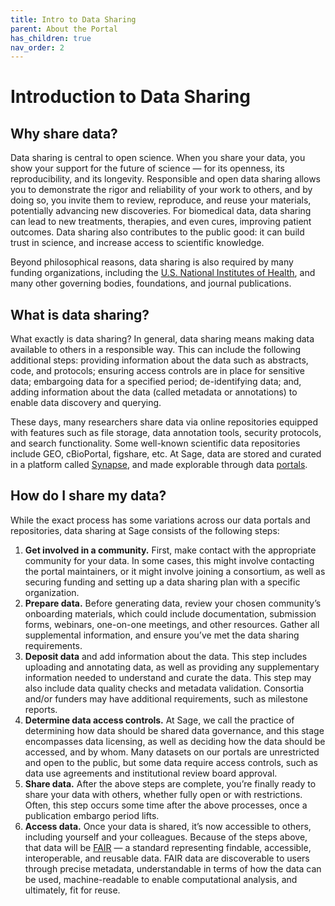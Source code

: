 ```yaml
---
title: Intro to Data Sharing
parent: About the Portal
has_children: true
nav_order: 2
---
```


# Introduction to Data Sharing

## Why share data?
Data sharing is central to open science. When you share your data, you show your support for the future of science — for its openness, its reproducibility, and its longevity. Responsible and open data sharing allows you to demonstrate the rigor and reliability of your work to others, and by doing so, you invite them to review, reproduce, and reuse your materials, potentially advancing new discoveries. For biomedical data, data sharing can lead to new treatments, therapies, and even cures, improving patient outcomes. Data sharing also contributes to the public good: it can build trust in science, and increase access to scientific knowledge. 

Beyond philosophical reasons, data sharing is also required by many funding organizations, including the [U.S. National Institutes of Health](https://grants.nih.gov/policy/sharing.htm), and many other governing bodies, foundations, and journal publications. 

## What is data sharing?
What exactly is data sharing? In general, data sharing means making data available to others in a responsible way. This can include the following additional steps: providing information about the data such as abstracts, code, and protocols; ensuring access controls are in place for sensitive data; embargoing data for a specified period; de-identifying data; and, adding information about the data (called metadata or annotations) to enable data discovery and querying. 

These days, many researchers share data via online repositories equipped with features such as file storage, data annotation tools, security protocols, and search functionality. Some well-known scientific data repositories include GEO, cBioPortal, figshare, etc. At Sage, data are stored and curated in a platform called [Synapse](https://www.synapse.org/), and made explorable through data [portals](https://sagebionetworks.org/portals/). 

## How do I share my data?
While the exact process has some variations across our data portals and repositories, data sharing at Sage consists of the following steps:
1. **Get involved in a community.** First, make contact with the appropriate community for your data. In some cases, this might involve contacting the portal maintainers, or it might involve joining a consortium, as well as securing funding and setting up a data sharing plan with a specific organization. 
2. **Prepare data.** Before generating data, review your chosen community’s onboarding materials, which could include documentation, submission forms, webinars, one-on-one meetings, and other resources. Gather all supplemental information, and ensure you’ve met the data sharing requirements. 
3. **Deposit data** and add information about the data. This step includes uploading and annotating data, as well as providing any supplementary information needed to understand and curate the data. This step may also include data quality checks and metadata validation. Consortia and/or funders may have additional requirements, such as milestone reports.
4. **Determine data access controls.** At Sage, we call the practice of determining how data should be shared data governance, and this stage encompasses data licensing, as well as deciding how the data should be accessed, and by whom. Many datasets on our portals are unrestricted and open to the public, but some data require access controls, such as data use agreements and institutional review board approval. 
5. **Share data.** After the above steps are complete, you’re finally ready to share your data with others, whether fully open or with restrictions. Often, this step occurs some time after the above processes, once a publication embargo period lifts.
6. **Access data.** Once your data is shared, it’s now accessible to others, including yourself and your colleagues. Because of the steps above, that data will be [FAIR](https://www.go-fair.org/fair-principles/) — a standard representing findable, accessible, interoperable, and reusable data. FAIR data are discoverable to users through precise metadata, understandable in terms of how the data can be used, machine-readable to enable computational analysis, and ultimately, fit for reuse. 
